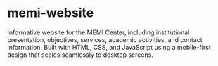 # memi-website
Informative website for the MEMI Center, including institutional presentation, objectives, services, academic activities, and contact information. Built with HTML, CSS, and JavaScript using a mobile-first design that scales seamlessly to desktop screens.
